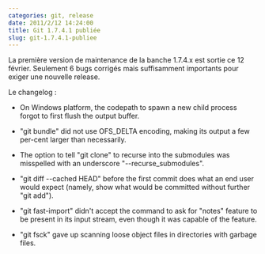 ```yaml
---
categories: git, release
date: 2011/2/12 14:24:00
title: Git 1.7.4.1 publiée
slug: git-1.7.4.1-publiee
---
```


La première version de maintenance de la banche 1.7.4.x est sortie ce 12 février. Seulement 6 bugs corrigés mais suffisamment importants pour exiger une nouvelle release.

Le changelog :

 * On Windows platform, the codepath to spawn a new child process forgot
  to first flush the output buffer.

 * "git bundle" did not use OFS_DELTA encoding, making its output a few
  per-cent larger than necessarily.

 * The option to tell "git clone" to recurse into the submodules was
  misspelled with an underscore "--recurse_submodules".

 * "git diff --cached HEAD" before the first commit does what an end user
  would expect (namely, show what would be committed without further "git
  add").

 * "git fast-import" didn't accept the command to ask for "notes" feature
  to be present in its input stream, even though it was capable of the
  feature.

 * "git fsck" gave up scanning loose object files in directories with
  garbage files.
